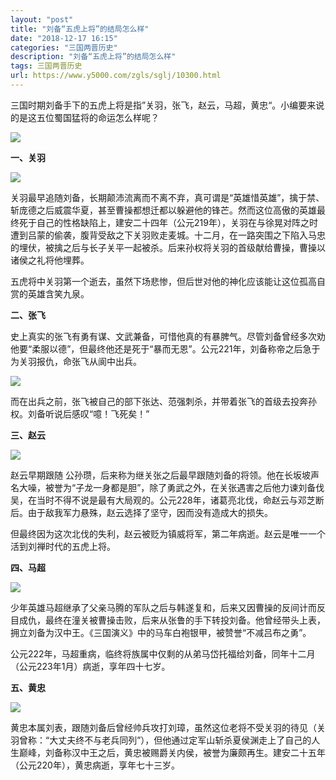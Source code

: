 ```yaml
---
layout: "post"
title: "刘备“五虎上将”的结局怎么样"
date: "2018-12-17 16:15"
categories: "三国两晋历史"
description: "刘备“五虎上将”的结局怎么样"
tags: 三国两晋历史
url: https://www.y5000.com/zgls/sglj/10300.html
---
```






三国时期刘备手下的五虎上将是指”关羽，张飞，赵云，马超，黄忠“。小编要来说的是这五位蜀国猛将的命运怎么样呢？

![](https://img.y5000.com/uploads/allimg/170112/8-1F112113922334.jpg)

**一、关羽**

![](https://img.y5000.com/uploads/allimg/170112/8-1F112113932941.jpg)

关羽最早追随刘备，长期颠沛流离而不离不弃，真可谓是“英雄惜英雄”，擒于禁、斩庞德之后威震华夏，甚至曹操都想迁都以躲避他的锋芒。然而这位高傲的英雄最终死于自己的性格缺陷上，建安二十四年（公元219年），关羽在与徐晃对阵之时遭到吕蒙的偷袭，腹背受敌之下关羽败走麦城。十二月，在一路突围之下陷入马忠的埋伏，被擒之后与长子关平一起被杀。后来孙权将关羽的首级献给曹操，曹操以诸侯之礼将他埋葬。

五虎将中关羽第一个逝去，虽然下场悲惨，但后世对他的神化应该能让这位孤高自赏的英雄含笑九泉。

**二、张飞**

史上真实的张飞有勇有谋、文武兼备，可惜他真的有暴脾气。尽管刘备曾经多次劝他要“柔服以德”，但最终他还是死于“暴而无恩”。公元221年，刘备称帝之后急于为关羽报仇，命张飞从阆中出兵。

![](https://img.y5000.com/uploads/allimg/170112/8-1F112113942243.jpg)

而在出兵之前，张飞被自己的部下张达、范强刺杀，并带着张飞的首级去投奔孙权。刘备听说后感叹“噫！飞死矣！”

**三、赵云**

![](https://img.y5000.com/uploads/allimg/170112/8-1F112113956163.jpg)

赵云早期跟随
公孙瓒，后来称为继关张之后最早跟随刘备的将领。他在长坂坡声名大噪，被誉为“子龙一身都是胆”，除了勇武之外，在关张遇害之后他力谏刘备伐吴，在当时不得不说是最有大局观的。公元228年，诸葛亮北伐，命赵云与邓芝断后。由于敌我军力悬殊，赵云选择了坚守，因而没有造成大的损失。

但最终因为这次北伐的失利，赵云被贬为镇威将军，第二年病逝。赵云是唯一一个活到刘禅时代的五虎上将。

**四、马超**

![](https://img.y5000.com/uploads/allimg/170112/8-1F112114010P5.jpg)

少年英雄马超继承了父亲马腾的军队之后与韩遂复和，后来又因曹操的反间计而反目成仇，最终在潼关被曹操击败，后来从张鲁的手下转投刘备。他曾经带头上表，拥立刘备为汉中王。《三国演义》中的马车白袍银甲，被赞誉“不减吕布之勇”。

公元222年，马超重病，临终将族属中仅剩的从弟马岱托福给刘备，同年十二月（公元223年1月）病逝，享年四十七岁。

**五、黄忠**

![](https://img.y5000.com/uploads/allimg/170112/8-1F112114021429.jpg)

黄忠本属刘表，跟随刘备后曾经帅兵攻打刘璋，虽然这位老将不受关羽的待见（关羽曾称：“大丈夫终不与老兵同列”），但他通过定军山斩杀夏侯渊走上了自己的人生巅峰，刘备称汉中王之后，黄忠被赐爵关内侯，被誉为廉颇再生。建安二十五年（公元220年），黄忠病逝，享年七十三岁。
